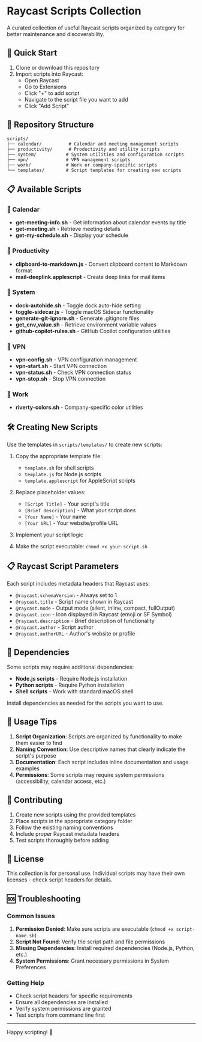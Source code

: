 # Raycast Scripts Collection

A curated collection of useful Raycast scripts organized by category for better maintenance and discoverability.

## 🚀 Quick Start

1. Clone or download this repository
2. Import scripts into Raycast:
   - Open Raycast
   - Go to Extensions
   - Click "+" to add script
   - Navigate to the script file you want to add
   - Click "Add Script"

## 📁 Repository Structure

```
scripts/
├── calendar/          # Calendar and meeting management scripts
├── productivity/      # Productivity and utility scripts
├── system/           # System utilities and configuration scripts
├── vpn/              # VPN management scripts
├── work/             # Work or company-specific scripts
└── templates/        # Script templates for creating new scripts
```

## 📋 Available Scripts

### 📅 Calendar
- **get-meeting-info.sh** - Get information about calendar events by title
- **get-meeting.sh** - Retrieve meeting details
- **get-my-schedule.sh** - Display your schedule

### 🎯 Productivity
- **clipboard-to-markdown.js** - Convert clipboard content to Markdown format
- **mail-deeplink.applescript** - Create deep links for mail items

### 🔧 System
- **dock-autohide.sh** - Toggle dock auto-hide setting
- **toggle-sidecar.js** - Toggle macOS Sidecar functionality
- **generate-git-ignore.sh** - Generate .gitignore files
- **get_env_value.sh** - Retrieve environment variable values
- **github-copilot-rules.sh** - GitHub Copilot configuration utilities

### 🔐 VPN
- **vpn-config.sh** - VPN configuration management
- **vpn-start.sh** - Start VPN connection
- **vpn-status.sh** - Check VPN connection status
- **vpn-stop.sh** - Stop VPN connection

### 🏢 Work
- **riverty-colors.sh** - Company-specific color utilities

## 🛠️ Creating New Scripts

Use the templates in `scripts/templates/` to create new scripts:

1. Copy the appropriate template file:
   - `template.sh` for shell scripts
   - `template.js` for Node.js scripts
   - `template.applescript` for AppleScript scripts

2. Replace placeholder values:
   - `[Script Title]` - Your script's title
   - `[Brief description]` - What your script does
   - `[Your Name]` - Your name
   - `[Your URL]` - Your website/profile URL

3. Implement your script logic

4. Make the script executable: `chmod +x your-script.sh`

## 📋 Raycast Script Parameters

Each script includes metadata headers that Raycast uses:

- `@raycast.schemaVersion` - Always set to 1
- `@raycast.title` - Script name shown in Raycast
- `@raycast.mode` - Output mode (silent, inline, compact, fullOutput)
- `@raycast.icon` - Icon displayed in Raycast (emoji or SF Symbol)
- `@raycast.description` - Brief description of functionality
- `@raycast.author` - Script author
- `@raycast.authorURL` - Author's website or profile

## 🔧 Dependencies

Some scripts may require additional dependencies:

- **Node.js scripts** - Require Node.js installation
- **Python scripts** - Require Python installation
- **Shell scripts** - Work with standard macOS shell

Install dependencies as needed for the scripts you want to use.

## 📖 Usage Tips

1. **Script Organization**: Scripts are organized by functionality to make them easier to find
2. **Naming Convention**: Use descriptive names that clearly indicate the script's purpose
3. **Documentation**: Each script includes inline documentation and usage examples
4. **Permissions**: Some scripts may require system permissions (accessibility, calendar access, etc.)

## 🤝 Contributing

1. Create new scripts using the provided templates
2. Place scripts in the appropriate category folder
3. Follow the existing naming conventions
4. Include proper Raycast metadata headers
5. Test scripts thoroughly before adding

## 📄 License

This collection is for personal use. Individual scripts may have their own licenses - check script headers for details.

## 🆘 Troubleshooting

### Common Issues

1. **Permission Denied**: Make sure scripts are executable (`chmod +x script-name.sh`)
2. **Script Not Found**: Verify the script path and file permissions
3. **Missing Dependencies**: Install required dependencies (Node.js, Python, etc.)
4. **System Permissions**: Grant necessary permissions in System Preferences

### Getting Help

- Check script headers for specific requirements
- Ensure all dependencies are installed
- Verify system permissions are granted
- Test scripts from command line first

---

Happy scripting! 🎉
